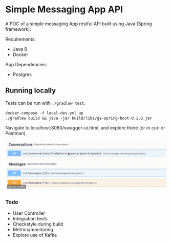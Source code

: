# Simple Messaging App API

A POC of a simple messaging App restful API built using Java (Spring framework).

Requirements:
- Java 8
- Docker

App Dependencies:
- Postgres

## Running locally

Tests can be run with `./gradlew test`.

```
docker-compose -f local-dev.yml up
./gradlew build && java -jar build/libs/gs-spring-boot-0.1.0.jar
```

Navigate to localhost:8080/swagger-ui.html, and explore there (or in curl or Postman).

![](demo.gif)

### Todo

- User Controller
- Integration tests
- Checkstyle during build
- Metrics/monitoring
- Explore use of Kafka







